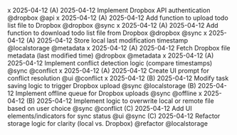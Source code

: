 x 2025-04-12 (A) 2025-04-12 Implement Dropbox API authentication @dropbox @api
x 2025-04-12 (A) 2025-04-12 Add function to upload todo list file to Dropbox @dropbox @sync
x 2025-04-12 (A) 2025-04-12 Add function to download todo list file from Dropbox @dropbox @sync
x 2025-04-12 (A) 2025-04-12 Store local last modification timestamp @localstorage @metadata
x 2025-04-12 (A) 2025-04-12 Fetch Dropbox file metadata (last modified time) @dropbox @metadata
x 2025-04-12 (A) 2025-04-12 Implement conflict detection logic (compare timestamps) @sync @conflict
x 2025-04-12 (A) 2025-04-12 Create UI prompt for conflict resolution @ui @conflict
x 2025-04-12 (B) 2025-04-12 Modify task saving logic to trigger Dropbox upload @sync @localstorage
(B) 2025-04-12 Implement offline queue for Dropbox uploads @sync @offline
x 2025-04-12 (B) 2025-04-12 Implement logic to overwrite local or remote file based on user choice @sync @conflict
(C) 2025-04-12 Add UI elements/indicators for sync status @ui @sync
(C) 2025-04-12 Refactor storage logic for clarity (local vs. Dropbox) @refactor @localstorage
